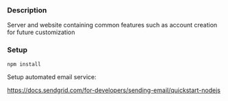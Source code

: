 ### Description

Server and website containing common features such as account creation for future customization

### Setup

```
npm install
```

Setup automated email service:

https://docs.sendgrid.com/for-developers/sending-email/quickstart-nodejs
